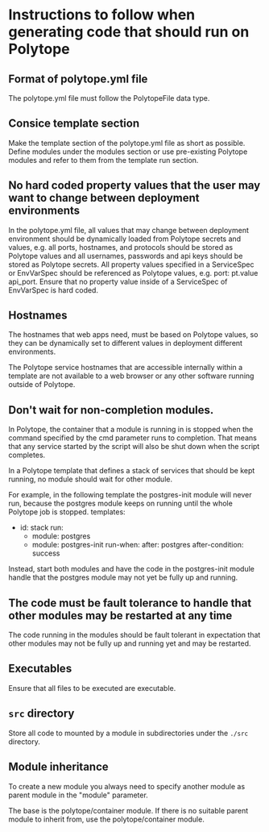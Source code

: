 # Instructions to follow when generating code that should run on Polytope

## Format of polytope.yml file
The polytope.yml file must follow the PolytopeFile data type.

## Consice template section
Make the template section of the polytope.yml file as short as possible. Define modules under the modules section or use pre-existing Polytope modules and refer to them from the template run section. 

## No hard coded property values that the user may want to change between deployment environments
In the polytope.yml file, all values that may change between deployment environment should be dynamically loaded from Polytope secrets and values, e.g. all ports, hostnames, and protocols should be stored as Polytope values and all usernames, passwords and api keys should be stored as Polytope secrets. All property values specified in a ServiceSpec or EnvVarSpec should be referenced as Polytope values, e.g. port: pt.value api_port. Ensure that no property value inside of a ServiceSpec of EnvVarSpec is hard coded.

## Hostnames
The hostnames that web apps need, must be based on Polytope values, so they can be dynamically set to different values in deployment different environments.

The Polytope service hostnames that are accessible internally within a template are not available to a web browser or any other software running outside of Polytope. 

## Don't wait for non-completion modules.
In Polytope, the container that a module is running in is stopped when the command specified by the cmd parameter runs to completion. That means that any service started by the script will also be shut down when the script completes. 

In a Polytope template that defines a stack of services that should be kept running, no module should wait for other module. 

For example, in the following template the postgres-init module will never run, because the postgres module keeps on running until the whole Polytope job is stopped. 
templates:
  - id: stack
    run:
      - module: postgres
      - module: postgres-init
        run-when:
          after: postgres
          after-condition: success

Instead, start both modules and have the code in the postgres-init module handle that the 
postgres module may not yet be fully up and running. 

## The code must be fault tolerance to handle that other modules may be restarted at any time
The code running in the modules should be fault tolerant in expectation that other modules may not be fully up and running yet and may be restarted. 

## Executables
Ensure that all files to be executed are executable. 

## `src` directory
Store all code to mounted by a module in subdirectories under the `./src` directory.

## Module inheritance

To create a new module you always need to specify another module as parent module in the "module" parameter. 

The base is the polytope/container module. If there is no suitable parent module to inherit from, use the polytope/container module. 

